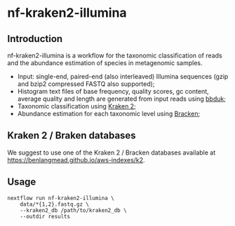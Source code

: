# nf-kraken2-illumina

## Introduction
nf-kraken2-illumina is a workflow for the taxonomic classification of reads and
the abundance estimation of species in metagenomic samples.

- Input: single-end, paired-end (also interleaved) Illumina sequences (gzip
  and bzip2 compressed FASTQ also supported);
- Histogram text files of base frequency, quality scores, gc content, average
  quality and length are generated from input reads using
  [bbduk](https://jgi.doe.gov/data-and-tools/bbtools/bb-tools-user-guide/bbduk-guide/);
- Taxonomic classification using 
  [Kraken 2](http://ccb.jhu.edu/software/kraken2/index.shtml);
- Abundance estimation for each taxonomic level using
  [Bracken](http://ccb.jhu.edu/software/bracken/index.shtml);

## Kraken 2 / Braken databases
We suggest to use one of the Kraken 2 / Bracken databases available at 
https://benlangmead.github.io/aws-indexes/k2.

## Usage

    nextflow run nf-kraken2-illumina \
        data/*{1,2}.fastq.gz \
        --kraken2_db /path/to/kraken2_db \
        --outdir results
